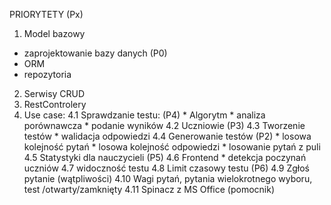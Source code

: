 PRIORYTETY (Px)
1. Model bazowy
- zaprojektowanie bazy danych (P0)
- ORM
- repozytoria
2. Serwisy CRUD
3. RestControlery
4. Use case:
    4.1 Sprawdzanie testu: (P4)
        * Algorytm
        * analiza porównawcza
        * podanie wyników
    4.2 Uczniowie (P3)
    4.3 Tworzenie testów
        * walidacja odpowiedzi
    4.4 Generowanie testów (P2)
        * losowa kolejność pytań
        * losowa kolejność odpowiedzi
        * losowanie pytań z puli
    4.5 Statystyki dla nauczycieli (P5)
    4.6 Frontend
        * detekcja poczynań uczniów
    4.7 widoczność testu
    4.8 Limit czasowy testu (P6)
    4.9 Zgłoś pytanie (wątpliwości)
    4.10 Wagi pytań, pytania wielokrotnego wyboru, test /otwarty/zamknięty
    4.11 Spinacz z MS Office (pomocnik)